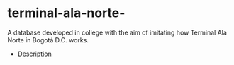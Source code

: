 # terminal-ala-norte-
A database developed in college with the aim of imitating how Terminal Ala Norte in Bogotá D.C. works.
- [Description](http://https://github.com/rebeca07-pedrozo/Terminal-Ala-Norte-/blob/main/Parcial%20II%20corte%20Bases%20de%20datos.pdf "Description")
